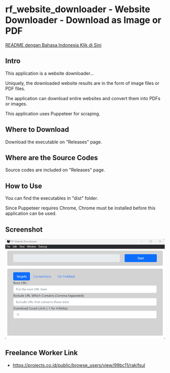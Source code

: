 # rf_website_downloader - Website Downloader - Download as Image or PDF

[README dengan Bahasa Indonesia Klik di Sini](https://github.com/rakifsul/rf_website_downloader/blob/main/README_id.md)

## Intro

This application is a website downloader...

Uniquely, the downloaded website results are in the form of image files or PDF files.

The application can download entire websites and convert them into PDFs or images.

This application uses Puppeteer for scraping.

## Where to Download

Download the executable on "Releases" page.

## Where are the Source Codes

Source codes are included on "Releases" page.

## How to Use

You can find the executables in "dist" folder.

Since Puppeteer requires Chrome, Chrome must be installed before this application can be used.

## Screenshot

<p align="center">
	<img src="./.md_asset/ss-1.png" />
</p>

## Freelance Worker Link

- https://projects.co.id/public/browse_users/view/99bc11/rakifsul